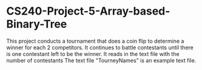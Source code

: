 # CS240-Project-5-Array-based-Binary-Tree
This project conducts a tournament that does a coin flip to determine a winner for each 2 competitors. It continues to battle contestants until there is one contestant left to be the winner.  It reads in the text file with the number of contestants 
The text file "TourneyNames" is an example text file. 
